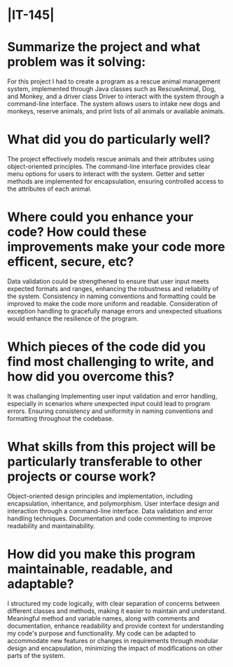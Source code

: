 # |IT-145|

# Summarize the project and what problem was it solving:
For this project I had to create a program as a rescue animal management system, implemented through Java classes such as RescueAnimal, Dog, and Monkey, and a driver class Driver to interact with the system through a command-line interface. 
The system allows users to intake new dogs and monkeys, reserve animals, and print lists of all animals or available animals.


# What did you do particularly well?
The project effectively models rescue animals and their attributes using object-oriented principles.
The command-line interface provides clear menu options for users to interact with the system.
Getter and setter methods are implemented for encapsulation, ensuring controlled access to the attributes of each animal.


# Where could you enhance your code? How could these improvements make your code more efficent, secure, etc?
Data validation could be strengthened to ensure that user input meets expected formats and ranges, enhancing the robustness and reliability of the system.
Consistency in naming conventions and formatting could be improved to make the code more uniform and readable.
Consideration of exception handling to gracefully manage errors and unexpected situations would enhance the resilience of the program.


# Which pieces of the code did you find most challenging to write, and how did you overcome this? 
It was challanging Implementing user input validation and error handling, especially in scenarios where unexpected input could lead to program errors.
Ensuring consistency and uniformity in naming conventions and formatting throughout the codebase.


# What skills from this project will be particularly transferable to other projects or course work?
Object-oriented design principles and implementation, including encapsulation, inheritance, and polymorphism.
User interface design and interaction through a command-line interface.
Data validation and error handling techniques.
Documentation and code commenting to improve readability and maintainability.


# How did you make this program maintainable, readable, and adaptable?
I structured my code logically, with clear separation of concerns between different classes and methods, making it easier to maintain and understand.
Meaningful method and variable names, along with comments and documentation, enhance readability and provide context for understanding my code's purpose and functionality.
My code can be adapted to accommodate new features or changes in requirements through modular design and encapsulation, minimizing the impact of modifications on other parts of the system.
